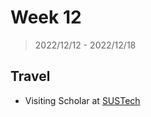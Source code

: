 # Week 12

> 2022/12/12 - 2022/12/18

## Travel

- Visiting Scholar at [SUSTech](https://www.sustech.edu.cn/en/)
